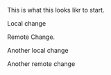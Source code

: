 This is what this looks likr to start. 


Local change

Remote Change.


Another local change
 
Another remote change

